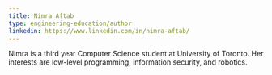 ```yaml
---
title: Nimra Aftab
type: engineering-education/author
linkedin: https://www.linkedin.com/in/nimra-aftab/
---
```

Nimra is a third year Computer Science student at University of Toronto. Her interests are low-level programming, information security, and robotics.
